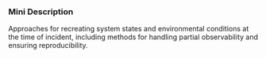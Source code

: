 ### Mini Description

Approaches for recreating system states and environmental conditions at the time of incident, including methods for handling partial observability and ensuring reproducibility.
